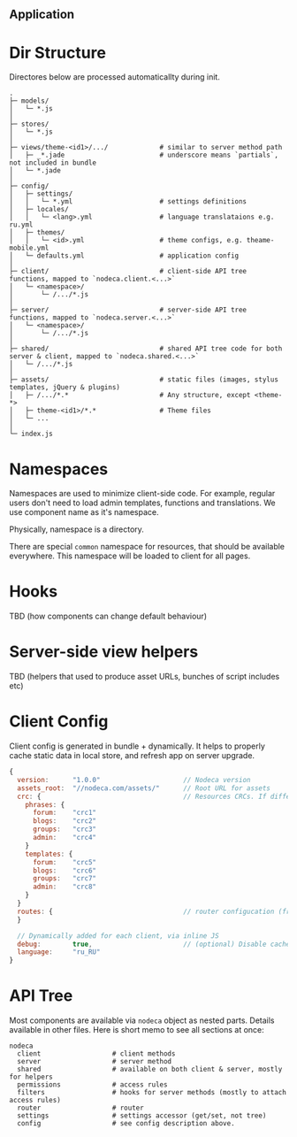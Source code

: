 Application
-----------


Dir Structure
=============

Directores below are processed automaticallty during init.

```
.
├─ models/
│   └─ *.js
│
├─ stores/
│   └─ *.js
│
├─ views/theme-<id1>/.../             # similar to server method path
│   ├─ _*.jade                        # underscore means `partials`, not included in bundle
│   └─ *.jade
│
├─ config/
│   ├─ settings/
│   │   └─ *.yml                      # settings definitions
│   ├─ locales/
│   │   └─ <lang>.yml                 # language translataions e.g. ru.yml
│   ├─ themes/
│   │   └─ <id>.yml                   # theme configs, e.g. theame-mobile.yml
│   └─ defaults.yml                   # application config
│
├─ client/                            # client-side API tree functions, mapped to `nodeca.client.<...>`
│   └─ <namespace>/
│       └─ /.../*.js
│
├─ server/                            # server-side API tree functions, mapped to `nodeca.server.<...>`
│   └─ <namespace>/
│       └─ /.../*.js
│
├─ shared/                            # shared API tree code for both server & client, mapped to `nodeca.shared.<...>`
│   └─ /.../*.js
│
├─ assets/                            # static files (images, stylus templates, jQuery & plugins)
│   ├─ /.../*.*                       # Any structure, except <theme-*>
│   ├─ theme-<id1>/*.*                # Theme files
│   └─ ...
│
└─ index.js
```


Namespaces
==========

Namespaces are used to minimize client-side code. For example, regular users don't need
to load admin templates, functions and translations. We use component name as it's namespace.

Physically, namespace is a directory.

There are special `common` namespace for resources, that should be available everywhere.
This namespace will be loaded to client for all pages.


Hooks
=====

TBD (how components can change default behaviour)


Server-side view helpers
========================

TBD (helpers that used to produce asset URLs, bunches of script includes etc)


Client Config
=============

Client config is generated in bundle + dynamically. It helps to properly cache
static data in local store, and refresh app on server upgrade.

``` javascript
{
  version:      "1.0.0"                     // Nodeca version
  assets_root:  "//nodeca.com/assets/"      // Root URL for assets
  crc: {                                    // Resources CRCs. If differ from local cache - need reload
    phrases: {
      forum:    "crc1"
      blogs:    "crc2"
      groups:   "crc3"
      admin:    "crc4"
    }
    templates: {
      forum:    "crc5"
      blogs:    "crc6"
      groups:   "crc7"
      admin:    "crc8"
    }
  }
  routes: {                                 // router configucation (from .yml files)
  }

  // Dynamically added for each client, via inline JS
  debug:        true,                       // (optional) Disable caches & enable console.logs
  language:     "ru_RU"
}
```


API Tree
========

Most components are available via `nodeca` object as nested parts. Details available in other files.
Here is short memo to see all sections at once:

```
nodeca
  client                  # client methods
  server                  # server method
  shared                  # available on both client & server, mostly for helpers
  permissions             # access rules
  filters                 # hooks for server methods (mostly to attach access rules)
  router                  # router
  settings                # settings accessor (get/set, not tree)
  config                  # see config description above.
```
